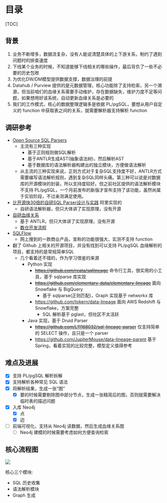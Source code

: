 # 目录

[TOC]

## 背景

1. 业务不断增多，数据流复杂，没有人能说清楚具体的上下游关系，制约了遇到问题时的排查速度
2. 下线某个业务的时候，不知道能够下线相关的哪些操作，最后背负了一些不必要的历史包袱
3. 为优化DW/DM模型提供数据支撑，数据治理的前提
4. Datahub / Purview 提供的是元数据管理，核心功能除了支持检索，另一个溯源，但当前咱们的血缘关系需要手动维护，存在数据缺失，维护力度不足等问题，如果想用好该系统，自动更新血缘关系是必要的
5. 我们的工作模式，核心的数据整理逻辑多是依据 PL/pgSQL，要想从用户自定义的 function 中获取表之间的关系，就需要解析器支持解析 function

## 调研参考

- [Open Source SQL Parsers](https://hackernoon.com/14-open-source-sql-parsers)
    - 主流有三种实现
        - 基于正则规则做SQL解析
        - 基于ANTLR生成AST(抽象语法树)，然后解析AST
        - 基于数据库的语法解析器构建出的独立模块，方便做语法解析
    - 从主流的三种实现来说，正则方式对于复杂SQL支持度不好，ANTLR方式需要编写语法解析规则，遇到复杂SQL同样头痛。第三种可以说是对数据库的开源模块的封装，所以支持度较好。但之前社区提供的语法解析模块不支持 PL/pgSQL，一个月前发布的新版才宣布支持了该功能，虽然尚属于实验阶段，不过亲测满足使用。
- [比开源快30倍的自研SQL Parser设计与实践](https://mp.weixin.qq.com/s/q86lPDWMM4NeIkQ4ilMwGg) 阿里实现的
    - 自研语法解析器，但只大体讲了实现原理，没有开源
- [自研血缘关系](https://www.cxyzjd.com/article/YcoeXu/114242239)
    - 基于 ANTLR，但只大体讲了实现原理，没有开源
    - [数仓开发流程](https://www.processon.com/view/link/5fed67095653bb21c1b1acaf)
- [SQLFlow](http://support.sqlparser.com/gsp-overview.html)
    - 网上搜到的一款商业产品，宣称的功能很强大，实测不支持 function
- 翻了 Github 上相关的开源项目，并没有找到可以支持 PL/pgSQL 血缘解析的项目，都支持的是常规简单SQL
    - 几个看着还不错的，作为学习借鉴的来源
        - Python 实现
            - ~~https://github.com/reata/sqllineage~~ 命令行工具，很实用的小工具，基于 sqlparse 库实现
            - ~~https://github.com/elementary-data/elementary-lineage~~ 面向 Snowflake 与 BigQuery
                - 基于 sqlparse(正则匹配)，Graph 实现基于 networkx 库
            - https://github.com/tokern/data-lineage 面向 AWS Redshift 与 Snowflake，方案完整
                - SQL 解析基于 pglast，但社区不太活跃
        - Java 实现，基于 Druid Parser 
            - ~~https://github.com/L11168032/sql-lineage-parser~~ 仅支持简单的 SELECT 操作，且只是一个 parser
            - https://github.com/JupiterMouse/data-lineage-parent 基于 Spring，看着实现的比较完整，模型定义值得参考

## 难点及进展

- [x] 支持 PL/pgSQL 解析拆解
- [x] 支持解析各种常见 SQL 语法
- [x] 将解析结果，生成一张“图”
    - [x] 要的时候需要剔除图中部分节点，生成一张精简后的图，否则就需要解决临时表的描述问题
- [x] 入库 Neo4j
    - [x] 点
    - [x] 边
- [ ] 前端可视化，支持从 Neo4j 读数据，然后生成血缘关系图
    - [ ] Neo4j 建模的时候需要考虑如何方便查询检索

## 核心流程图

![](http://assets.processon.com/chart_image/6182a739637689771d63f061.png)

核心三个模块:

- SQL 历史收集
- 语法解析模块
- Graph 生成

